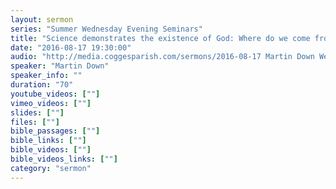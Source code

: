 ```yaml
---
layout: sermon
series: "Summer Wednesday Evening Seminars"
title: "Science demonstrates the existence of God: Where do we come from - the universe?"
date: "2016-08-17 19:30:00"
audio: "http://media.coggesparish.com/sermons/2016-08-17 Martin Down Wed eve.mp3"
speaker: "Martin Down"
speaker_info: ""
duration: "70"
youtube_videos: [""]
vimeo_videos: [""]
slides: [""]
files: [""]
bible_passages: [""]
bible_links: [""]
bible_videos: [""]
bible_videos_links: [""]
category: "sermon"
---
```

